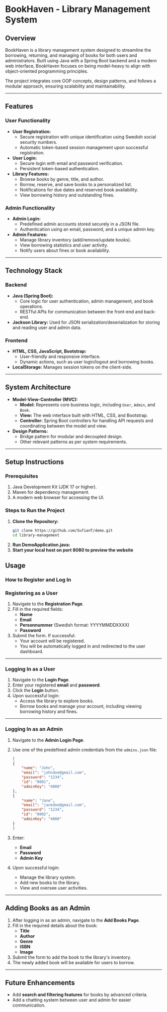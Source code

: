 # **BookHaven - Library Management System**

## **Overview**
BookHaven is a library management system designed to streamline the borrowing, returning, and managing of books for both users and administrators. Built using Java with a Spring Boot backend and a modern web interface, BookHaven focuses on being model-heavy to align with object-oriented programming principles.

The project integrates core OOP concepts, design patterns, and follows a modular approach, ensuring scalability and maintainability.

---

## **Features**

### **User Functionality**
- **User Registration:**
  - Secure registration with unique identification using Swedish social security numbers.
  - Automatic token-based session management upon successful registration.
- **User Login:**
  - Secure login with email and password verification.
  - Persistent token-based authentication.
- **Library Features:**
  - Browse books by genre, title, and author.
  - Borrow, reserve, and save books to a personalized list.
  - Notifications for due dates and reserved book availability.
  - View borrowing history and outstanding fines.

### **Admin Functionality**
- **Admin Login:**
  - Predefined admin accounts stored securely in a JSON file.
  - Authentication using an email, password, and a unique admin key.
- **Admin Features:**
  - Manage library inventory (add/remove/update books).
  - View borrowing statistics and user activity.
  - Notify users about fines or book availability.

---

## **Technology Stack**

### **Backend**
- **Java (Spring Boot):**
  - Core logic for user authentication, admin management, and book operations.
  - RESTful APIs for communication between the front-end and back-end.
- **Jackson Library:** Used for JSON serialization/deserialization for storing and reading user and admin data.

### **Frontend**
- **HTML, CSS, JavaScript, Bootstrap:**
  - User-friendly and responsive interface.
  - Dynamic actions, such as user login/logout and borrowing books.
- **LocalStorage:** Manages session tokens on the client-side.

---

## **System Architecture**

- **Model-View-Controller (MVC):**
  - **Model:** Represents core business logic, including `User`, `Admin`, and `Book`.
  - **View:** The web interface built with HTML, CSS, and Bootstrap.
  - **Controller:** Spring Boot controllers for handling API requests and coordinating between the model and view.
- **Design Patterns:**
  - Bridge pattern for modular and decoupled design.
  - Other relevant patterns as per system requirements.

---

## **Setup Instructions**

### **Prerequisites**
1. Java Development Kit (JDK 17 or higher).
2. Maven for dependency management.
3. A modern web browser for accessing the UI.

### **Steps to Run the Project**
1. **Clone the Repository:**
   ```bash
   git clone https://github.com/SufianT/demo.git
   cd library-management
2. **Run DemoApplication.java:**
3. **Start your local host on port 8080 to preview the website**

## **Usage**

### **How to Register and Log In**

### **Registering as a User**
1. Navigate to the **Registration Page**.
2. Fill in the required fields:
    - **Name**
    - **Email**
    - **Personnummer** (Swedish format: YYYYMMDDXXXX)
    - **Password**
3. Submit the form. If successful:
    - Your account will be registered.
    - You will be automatically logged in and redirected to the user dashboard.

---

### **Logging In as a User**
1. Navigate to the **Login Page**.
2. Enter your registered **email** and **password**.
3. Click the **Login** button.
4. Upon successful login:
    - Access the library to explore books.
    - Borrow books and manage your account, including viewing borrowing history and fines.

---

### **Logging In as an Admin**
1. Navigate to the **Admin Login Page**.
2. Use one of the predefined admin credentials from the `admins.json` file:

    ```json
    [
    {
        "name": "John",
        "email": "johndoe@gmail.com",
        "password": "1234",
        "id": "0001",
        "adminKey": "4000"
    },
    {
        "name": "Jane",
        "email": "janedoe@gmail.com",
        "password": "1234",
        "id": "0002",
        "adminKey": "4000"
    }
   ]
    ```

3. Enter:
    - **Email**
    - **Password**
    - **Admin Key**
4. Upon successful login:
    - Manage the library system.
    - Add new books to the library.
    - View and oversee user activities.

---

## **Adding Books as an Admin**
1. After logging in as an admin, navigate to the **Add Books Page**.
2. Fill in the required details about the book:
    - **Title**
    - **Author**
    - **Genre**
    - **ISBN**
    - **Image**
3. Submit the form to add the book to the library's inventory.
4. The newly added book will be available for users to borrow.

---

## **Future Enhancements**
- Add **search and filtering features** for books by advanced criteria.
- Add a chatting system between user and admin for easier communication. 

